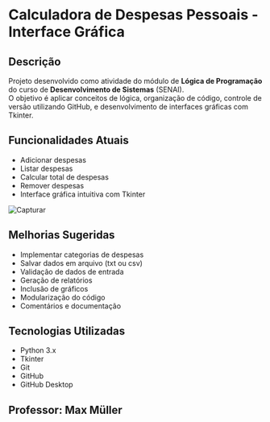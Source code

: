 # Calculadora de Despesas Pessoais - Interface Gráfica

## Descrição
Projeto desenvolvido como atividade do módulo de **Lógica de Programação** do curso de **Desenvolvimento de Sistemas** (SENAI).  
O objetivo é aplicar conceitos de lógica, organização de código, controle de versão utilizando GitHub, e desenvolvimento de interfaces gráficas com Tkinter.

## Funcionalidades Atuais
- Adicionar despesas
- Listar despesas
- Calcular total de despesas
- Remover despesas
- Interface gráfica intuitiva com Tkinter
  
![Capturar](https://github.com/user-attachments/assets/d0c8fa75-1e86-4004-ac44-e7be901adb93)


## Melhorias Sugeridas
- Implementar categorias de despesas
- Salvar dados em arquivo (txt ou csv)
- Validação de dados de entrada
- Geração de relatórios
- Inclusão de gráficos
- Modularização do código
- Comentários e documentação

## Tecnologias Utilizadas
- Python 3.x
- Tkinter
- Git
- GitHub
- GitHub Desktop

## Professor: Max Müller
